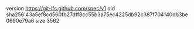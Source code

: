 version https://git-lfs.github.com/spec/v1
oid sha256:43a5ef8cd560fb27dff8cc55b3a75ec4225db92c387f704140db3be0690e79a6
size 3562
